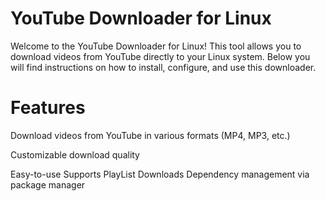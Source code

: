 # YouTube Downloader for Linux
Welcome to the YouTube Downloader for Linux! This tool allows you to download videos from YouTube directly to your Linux system. Below you will find instructions on how to install, configure, and use this downloader.

# Features
Download videos from YouTube in various formats (MP4, MP3, etc.)

Customizable download quality

Easy-to-use 
Supports PlayList Downloads
Dependency management via package manager
